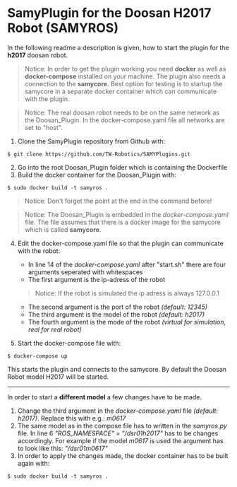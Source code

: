 # SamyPlugin for the Doosan H2017 Robot (SAMYROS)

In the following readme a description is given, how to start the plugin for the **h2017** doosan robot.

> Notice: In order to get the plugin working you need **docker** as well as **docker-compose** installed on your machine.
> The plugin also needs a connection to the **samycore**. Best option for testing is to startup the samycore in a separate docker container which can communicate with the plugin.

> Notice: The real doosan robot needs to be on the same network as the Doosan_Plugin. In the docker-compose.yaml file all networks are set to "host".

1. Clone the SamyPlugin repository from Github with: 
```console
$ git clone https://github.com/TW-Robotics/SAMYPlugins.git
```

2. Go into the root Doosan_Plugin folder which is containing the Dockerfile
3. Build the docker container for the Doosan_Plugin with:
```console
$ sudo docker build -t samyros .
```
> Notice: Don't forget the point at the end in the command before!

> Notice: The Doosan_Plugin is embedded in the *docker-compose.yaml*  file. The file assumes that there is a docker image for the samycore which is called **samycore**.

4. Edit the docker-compose.yaml file so that the plugin can communicate with the robot:
    * In line 14 of the *docker-compose.yaml* after "start.sh" there are four arguments seperated with whitespaces
    * The first argument is the ip-adress of the robot
    > Notice: If the robot is simulated the ip adress is always 127.0.0.1
    * The second argument is the port of the robot *(default: 12345)*
    * The third argument is the model of the robot *(default: h2017)*
    * The fourth argument is the mode of the robot *(virtual for simulation, real for real robot)*

5. Start the docker-compose file with:
```console
$ docker-compose up
```

This starts the plugin and connects to the samycore.
By default the Doosan Robot model H2017 will be started.
***
In order to start a **different model** a few changes have to be made.

1. Change the third argument in the *docker-compose.yaml* file *(default: h2017)*. Replace this with e.g.: *m0617*
2. The same model as in the compose file has to written in the *samyros.py* file. In line 6 *"ROS_NAMESPACE" = "/dsr01h2017"* has to be changes accordingly. For example if the model *m0617* is used the argument has to look like this: *"/dsr01m0617"*
3. In order to apply the changes made, the docker container has to be built again with:
```console
$ sudo docker build -t samyros .
```
